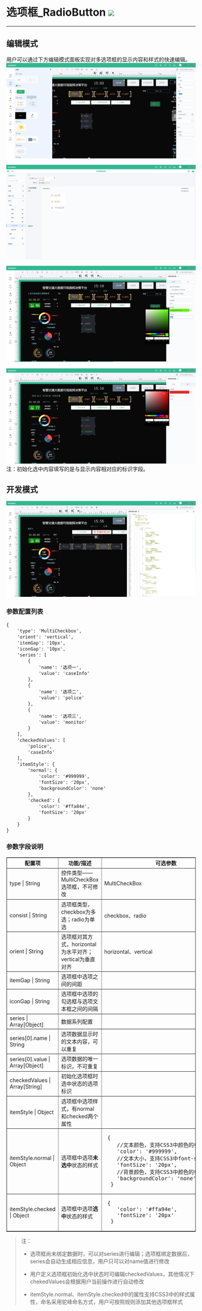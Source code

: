 # 选项框\_RadioButton ![](/assets/radiobutton.png)

---

## 编辑模式

用户可以通过下方编辑模式面板实现对多选项框的显示内容和样式的快速编辑。
![](/assets/Radiobutton01.png)

![](/assets/Radiobutton02.png)

![](/assets/Radiobutton04.png)

![](/assets/Radiobutton05.png)
注：初始化选中内容填写的是与显示内容相对应的标识字段。

## 开发模式
![](/assets/Radiobutton03.png)
### 参数配置列表

```
{
    'type': 'MultiCheckbox',
    'orient': 'vertical',
    'itemGap': '10px',
    'iconGap': '10px',
    'series': [
        {
            'name': '选项一',
            'value': 'caseInfo'
        },
        {
            'name': '选项二',
            'value': 'police'
        },
        {
            'name': '选项三',
            'value': 'monitor'
        }
    ],
    'checkedValues': [
        'police',
        'caseInfo'
    ],
    'itemStyle': {
        'normal': {
            'color': '#999999',
            'fontSize': '20px',
            'backgroundColor': 'none'
        },
        'checked': {
            'color': '#ffa84e',
            'fontSize': '20px'
        }
    }
}
```

### 参数字段说明

<table border="1">
<tr>
	<th width="15%">配置项</th>
	<th width="30%">功能/描述</th>
	<th>可选参数</th>
</tr>
<tr>
	<td>type | String</td>
	<td>控件类型——MultiCheckBox选项框，不可修改</td>
	<td>MultiCheckBox</td>
</tr>
<tr>
	<td>consist | String</td>
	<td>选项框类型，checkbox为多选；radio为单选</td>
	<td>checkbox、radio</td>
</tr>
<tr>
	<td>orient | String</td>
	<td>选项框对其方式，horizontal为水平对齐；vertical为垂直对齐</td>
	<td>horizontal、vertical</td>
</tr>
<tr>
	<td>itemGap | String</td>
	<td>选项框中选项之间的间距</td>
	<td></td>
</tr>
<tr>
	<td>iconGap | String</td>
	<td>选项框中选项的勾选框与选项文本框之间的间隔</td>
	<td></td>
</tr>
<tr>
	<td>series | Array[Object]</td>
	<td>数据系列配置</td>
	<td></td>
</tr>
<tr>
	<td>series[0].name | String</td>
	<td>选项数据显示时的文本内容，可以重复</td>
	<td></td>
</tr>
<tr>
	<td>series[0].value | Array[Object]</td>
	<td>选项数据的唯一标识，不可重复</td>
	<td></td>
</tr>
<tr>
	<td>checkedValues | Array[String]</td>
	<td>初始化选项框时选中状态的选项标识</td>
	<td></td>
</tr>
<tr>
	<td>itemStyle | Object</td>
	<td>选项框中选项样式，有normal和checked两个属性</td>
	<td></td>
</tr>
<tr>
	<td>itemStyle.normal | Object</td>
	<td>选项框中选项<b>未选中</b>状态的样式</td>
	<td><pre> {
	//文本颜色，支持CSS3中颜色的参数值
	'color': '#999999',
	//文本大小，支持CSS3中font-size的参数值
	'fontSize': '20px',
	//背景颜色，支持CSS3中颜色的参数值
	'backgroundColor': 'none'
  }</pre></td>
</tr>
<tr>
	<td>itemStyle.checked | Object</td>
	<td>选项框中选项<b>选中</b>状态的样式</td>
	<td><pre> {
	'color': '#ffa94e',
	'fontSize': '20px'
  }</pre></td>
</tr>
</table>

> 注：
>
> * 选项框尚未绑定数据时，可以对series进行编辑；选项框绑定数据后，series会自动生成相应信息，用户只可以对name值进行修改
> * 用户定义选项框初始化选中状态时可编辑checkedValues，其他情况下chekedValues会根据用户当前操作进行自动修改
>
> * itemStyle.normal、itemStyle.checked中的属性支持CSS3中的样式属性，命名采用驼峰命名方式，用户可按照规则添加其他选项框样式



